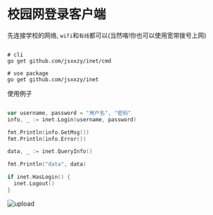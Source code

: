 # 校园网登录客户端

先连接学校的网络, `wifi`和`有线`都可以(当然咯!你也可以使用宽带拨号上网)


```shell

# cli
go get github.com/jsxxzy/inet/cmd

# use package
go get github.com/jsxxzy/inet

```

使用例子

```go

var username, password = "用户名", "密码"
info, _ := inet.Login(username, password)

fmt.Println(info.GetMsg())
fmt.Println(info.Error())

data, _ := inet.QueryInfo()

fmt.Println("data", data)

if inet.HasLogin() {
  inet.Logout()
}


  ```

![upload](https://i.loli.net/2020/10/28/wDsoYXupFA7f5aG.png)

